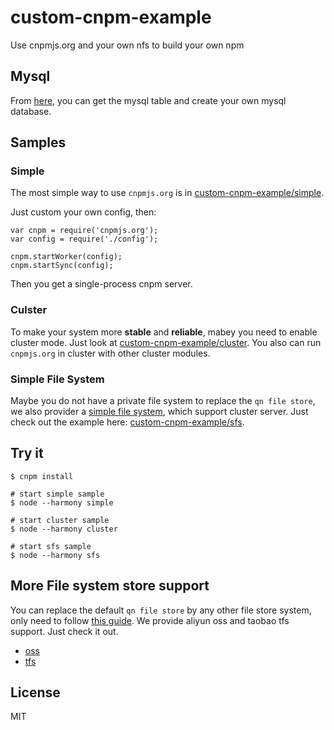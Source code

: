 custom-cnpm-example
===========

Use cnpmjs.org and your own nfs to build your own npm

## Mysql

From [here](https://github.com/cnpm/cnpmjs.org/blob/master/docs/db.sql), you can get the mysql table and create your own mysql database.

## Samples

### Simple

The most simple way to use `cnpmjs.org` is in [custom-cnpm-example/simple](https://github.com/cnpm/custom-cnpm-example/tree/master/simple).

Just custom your own config, then:

```
var cnpm = require('cnpmjs.org');
var config = require('./config');

cnpm.startWorker(config);
cnpm.startSync(config);
```

Then you get a single-process cnpm server.

### Culster

To make your system more **stable** and **reliable**, mabey you need to enable cluster mode. Just look at [custom-cnpm-example/cluster](https://github.com/cnpm/custom-cnpm-example/tree/master/cluster). You also can run `cnpmjs.org` in cluster with other cluster modules.

### Simple File System

Maybe you do not have a private file system to replace the `qn file store`, we also provider a [simple file system](https://github.com/cnpm/sfs), which support cluster server. Just check out the example here: [custom-cnpm-example/sfs](https://github.com/cnpm/custom-cnpm-example/tree/master/sfs).

## Try it

```
$ cnpm install

# start simple sample
$ node --harmony simple

# start cluster sample
$ node --harmony cluster

# start sfs sample
$ node --harmony sfs
```

## More File system store support

You can replace the default `qn file store` by any other file store system, only need to follow [this guide](https://github.com/cnpm/cnpmjs.org/wiki/NFS-Guide).
We provide aliyun oss and taobao tfs support. Just check it out.

* [oss](https://github.com/cnpm/oss-cnpm)
* [tfs](https://github.com/cnpm/tfs-cnpm)

## License
MIT

